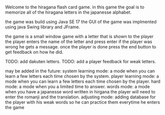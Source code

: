 Welcome to the hiragana flash card game. 
in this game the goal is to memorize all of the hiragana letters in the japanesse alphabet. 

the game was build using Java SE 17
the GUI of the game was implmented using java Swing library and JFrame. 

the game is a small window game with a letter that is shown to the player
the player enters the name of the letter and press enter if the player was wrong he gets a message. 
once the player is done press the end button to get feedback on how he did. 


TODO: add dakuten letters. 
TODO: add a player feedback for weak letters. 

may be added in the future: 
system learning mode: a mode when you can learn a few letters each time chosen by the system. 
player learning mode: a mode when you can learn a few letters each time chosen by the player.
hard mode: a mode when you a limited time to answer. 
words mode: a mode when you have a japanesse word written in hirgana the player will need to enter the romanji and the translation. 
adjusting mode: adding database for the player with his weak words so he can practice them everytime he enters the game

